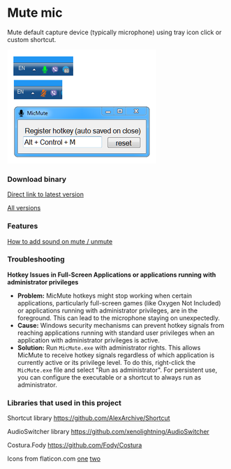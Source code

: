 # Mute mic

Mute default capture device (typically microphone) using tray icon click or custom shortcut.

![Image](img.png?raw=true "Image")

### Download binary

[Direct link to latest version](https://github.com/Anc813/MicMute/releases/latest/download/MicMute.exe)

[All versions](https://github.com/Anc813/MicMute/releases)

### Features

[How to add sound on mute / unmute](https://github.com/Anc813/MicMute/releases/tag/0.0.5)

### Troubleshooting

**Hotkey Issues in Full-Screen Applications or applications running with administrator privileges**

*   **Problem:** MicMute hotkeys might stop working when certain applications, particularly full-screen games (like Oxygen Not Included) or applications running with administrator privileges, are in the foreground. This can lead to the microphone staying on unexpectedly.
*   **Cause:** Windows security mechanisms can prevent hotkey signals from reaching applications running with standard user privileges when an application with administrator privileges is active.
*   **Solution:** Run `MicMute.exe` with administrator rights. This allows MicMute to receive hotkey signals regardless of which application is currently active or its privilege level. To do this, right-click the `MicMute.exe` file and select "Run as administrator". For persistent use, you can configure the executable or a shortcut to always run as administrator.

### Libraries that used in this project

Shortcut library https://github.com/AlexArchive/Shortcut

AudioSwitcher library https://github.com/xenolightning/AudioSwitcher

Costura.Fody https://github.com/Fody/Costura

Icons from  flaticon.com [one](https://www.flaticon.com/free-icon/microphone-black-shape_25682#term=mic&page=1&position=1 "one") [two](https://www.flaticon.com/free-icon/microphone-off_25632#term=mic&page=1&position=3 "two")

